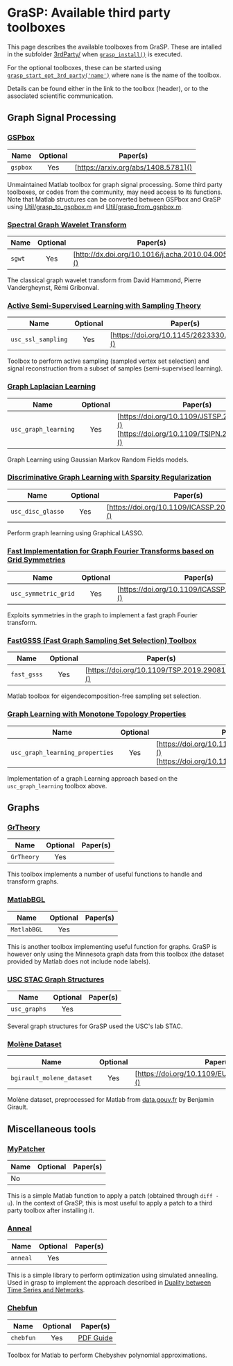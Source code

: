 # GraSP: Available third party toolboxes

This page describes the available toolboxes from GraSP.
These are intalled in the subfolder [3rdParty/]() when [`grasp_install()`](grasp_install.m) is executed.

For the optional toolboxes, these can be started using [`grasp_start_opt_3rd_party('name')`](grasp_start_opt_3rd_party.m) where `name` is the name of the toolbox.

Details can be found either in the link to the toolbox (header), or to the associated scientific communication.

## Graph Signal Processing

### [GSPbox](https://github.com/epfl-lts2/gspbox/)

Name | Optional | Paper(s)
---|:---:|---
`gspbox` | Yes | [https://arxiv.org/abs/1408.5781]()

Unmaintained Matlab toolbox for graph signal processing.
Some third party toolboxes, or codes from the community, may need access to its functions.
Note that Matlab structures can be converted between GSPbox and GraSP using [Util/grasp_to_gspbox.m]() and [Util/grasp_from_gspbox.m]().

### [Spectral Graph Wavelet Transform](https://wiki.epfl.ch/sgwt/)

Name | Optional | Paper(s)
---|:---:|---
`sgwt` | Yes | [http://dx.doi.org/10.1016/j.acha.2010.04.005]()

The classical graph wavelet transform from David Hammond, Pierre Vandergheynst, Rémi Gribonval.

### [Active Semi-Supervised Learning with Sampling Theory](https://github.com/STAC-USC/Active_SSL_with_Sampling_Theory/)

Name | Optional | Paper(s)
---|:---:|---
`usc_ssl_sampling` | Yes | [https://doi.org/10.1145/2623330.2623760]()

Toolbox to perform active sampling (sampled vertex set selection) and signal reconstruction from a subset of samples (semi-supervised learning).

### [Graph Laplacian Learning](https://github.com/STAC-USC/Graph_Learning/)

Name | Optional | Paper(s)
---|:---:|---
`usc_graph_learning` | Yes | [https://doi.org/10.1109/JSTSP.2017.2726975]() <br /> [https://doi.org/10.1109/TSIPN.2018.2872157]()

Graph Learning using Gaussian Markov Random Fields models.

### [Discriminative Graph Learning with Sparsity Regularization](https://github.com/STAC-USC/Disc-GLasso/)

Name | Optional | Paper(s)
---|:---:|---
`usc_disc_glasso` | Yes | [https://doi.org/10.1109/ICASSP.2017.7952698]()

Perform graph learning using Graphical LASSO.

### [Fast Implementation for Graph Fourier Transforms based on Grid Symmetries](https://github.com/STAC-USC/symmetric_grid/)

Name | Optional | Paper(s)
---|:---:|---
`usc_symmetric_grid` | Yes | [https://doi.org/10.1109/ICASSP.2017.7952929]()

Exploits symmetries in the graph to implement a fast graph Fourier transform.

### [FastGSSS (Fast Graph Sampling Set Selection) Toolbox](https://github.com/ychtanaka/FastGSSS/)

Name | Optional | Paper(s)
---|:---:|---
`fast_gsss` | Yes | [https://doi.org/10.1109/TSP.2019.2908129]()

Matlab toolbox for eigendecomposition-free sampling set selection.

### [Graph Learning with Monotone Topology Properties](https://github.com/STAC-USC/graph_learning_properties/)

Name | Optional | Paper(s)
---|:---:|---
`usc_graph_learning_properties` | Yes | [https://doi.org/10.1109/JSTSP.2017.2726975]() <br /> [https://doi.org/10.1109/TSP.2018.2813337]()

Implementation of a graph Learning approach based on the `usc_graph_learning` toolbox above.

## Graphs

### [GrTheory](https://www.mathworks.com/matlabcentral/fileexchange/4266-grtheory-graph-theory-toolbox)

Name | Optional | Paper(s)
---|:---:|---
`GrTheory` | Yes |

This toolbox implements a number of useful functions to handle and transform graphs.

### [MatlabBGL](https://www.mathworks.com/matlabcentral/fileexchange/10922-matlabbgl)

Name | Optional | Paper(s)
---|:---:|---
`MatlabBGL` | Yes | 

This is another toolbox implementing useful function for graphs.
GraSP is however only using the Minnesota graph data from this toolbox (the dataset provided by Matlab does not include node labels).


### [USC STAC Graph Structures](https://github.com/STAC-USC/GraphStructures/)

Name | Optional | Paper(s)
---|:---:|---
`usc_graphs` | Yes | 

Several graph structures for GraSP used the USC's lab STAC.

### [Molène Dataset](https://github.com/bgirault-usc/Molene-Dataset/)

Name | Optional | Paper(s)
---|:---:|---
`bgirault_molene_dataset` | Yes | [https://doi.org/10.1109/EUSIPCO.2015.7362637]()

Molène dataset, preprocessed for Matlab from [data.gouv.fr](https://www.data.gouv.fr/fr/datasets/donnees-horaires-des-55-stations-terrestres-de-la-zone-large-molene-sur-un-mois/) by Benjamin Girault.

## Miscellaneous tools

### [MyPatcher](https://github.com/bgirault-usc/MyPatcher)

Name | Optional | Paper(s)
---|:---:|---
| No |

This is a simple Matlab function to apply a patch (obtained through `diff -u`).
In the context of GraSP, this is most useful to apply a patch to a third party toolbox after installing it.
    
### [Anneal](https://www.mathworks.com/matlabcentral/fileexchange/10548-general-simulated-annealing-algorithm)

Name | Optional | Paper(s)
---|:---:|---
`anneal` | Yes | 

This is a simple library to perform optimization using simulated annealing.
Used in grasp to implement the approach described in [Duality between Time Series and Networks](https://doi.org/10.1371/journal.pone.0023378).

### [Chebfun](https://github.com/chebfun/chebfun/)

Name | Optional | Paper(s)
---|:---:|---
`chebfun` | Yes | [PDF Guide](https://www.chebfun.org/docs/guide/chebfun_guide.pdf)

Toolbox for Matlab to perform Chebyshev polynomial approximations.
